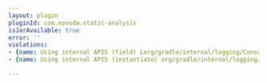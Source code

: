 ```yaml
---
layout: plugin
pluginId: com.novoda.static-analysis
isJarAvailable: true
error: ''
violations:
- {name: Using internal APIS (field) Lorg/gradle/internal/logging/ConsoleRenderer;}
- {name: Using internal APIS (instantiate) org/gradle/internal/logging/ConsoleRenderer}

---
```

